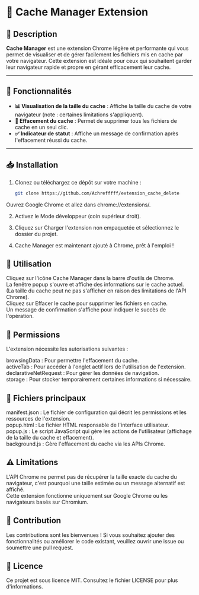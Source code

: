 # 🚀 Cache Manager Extension

## 📝 Description  

**Cache Manager** est une extension Chrome légère et performante qui vous permet de visualiser et de gérer facilement les fichiers mis en cache par votre navigateur. Cette extension est idéale pour ceux qui souhaitent garder leur navigateur rapide et propre en gérant efficacement leur cache.

---

## 🔧 Fonctionnalités  

- **📊 Visualisation de la taille du cache** : Affiche la taille du cache de votre navigateur (note : certaines limitations s'appliquent).
- **🧹 Effacement du cache** : Permet de supprimer tous les fichiers de cache en un seul clic.
- **✅ Indicateur de statut** : Affiche un message de confirmation après l'effacement réussi du cache.

---

## 📥 Installation

1. Clonez ou téléchargez ce dépôt sur votre machine :
   ```bash
   git clone https://github.com/Achrefffff/extension_cache_delete
Ouvrez Google Chrome et allez dans chrome://extensions/.

2. Activez le Mode développeur (coin supérieur droit).

3. Cliquez sur Charger l'extension non empaquetée et sélectionnez le dossier du projet.

4. Cache Manager est maintenant ajouté à Chrome, prêt à l'emploi !  


## 🚀 Utilisation
Cliquez sur l'icône Cache Manager dans la barre d'outils de Chrome.  
La fenêtre popup s'ouvre et affiche des informations sur le cache actuel. (La taille du cache peut ne pas s'afficher en raison des limitations de l'API Chrome).  
Cliquez sur Effacer le cache pour supprimer les fichiers en cache.  
Un message de confirmation s'affiche pour indiquer le succès de l'opération.    

## 🔐 Permissions  
L'extension nécessite les autorisations suivantes :

browsingData : Pour permettre l'effacement du cache.  
activeTab : Pour accéder à l'onglet actif lors de l'utilisation de l'extension.  
declarativeNetRequest : Pour gérer les données de navigation.  
storage : Pour stocker temporairement certaines informations si nécessaire.  

## 📂 Fichiers principaux    

manifest.json : Le fichier de configuration qui décrit les permissions et les ressources de l'extension.  
popup.html : Le fichier HTML responsable de l'interface utilisateur.  
popup.js : Le script JavaScript qui gère les actions de l'utilisateur (affichage de la taille du cache et effacement).  
background.js : Gère l'effacement du cache via les APIs Chrome.  

## ⚠️ Limitations  
L'API Chrome ne permet pas de récupérer la taille exacte du cache du navigateur, c'est pourquoi une taille estimée ou un message alternatif est affiché.  
Cette extension fonctionne uniquement sur Google Chrome ou les navigateurs basés sur Chromium.  

## 🤝 Contribution  
Les contributions sont les bienvenues ! Si vous souhaitez ajouter des fonctionnalités ou améliorer le code existant, veuillez ouvrir une issue ou soumettre une pull request.  

## 📄 Licence  
Ce projet est sous licence MIT. Consultez le fichier LICENSE pour plus d'informations.